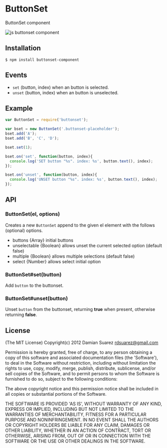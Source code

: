 
# ButtonSet

  ButtonSet component

  ![js buttonset
  component](http://f.cl.ly/items/2a3a0j3H2p3v1Q0Q2w08/Screen%20Shot%202012-09-18%20at%208.52.24%20PM.png)

## Installation

```
$ npm install buttonset-component
```

## Events

  - `set` (button, index) when an button is selected.
  - `unset` (button, index) when an button is unselected.

## Example

```js
var ButtonSet = require('buttonset');

var bset = new ButtonSet('.buttonset-placeholder');
bset.add('A');
bset.add('B', 'C', 'D');

bset.set(1);

bset.on('set', function(button, index){
  console.log('SET button "%s". index: %s', button.text(), index);
});

bset.on('unset', function(button, index){
  console.log('UNSET button "%s". index: %s', button.text(), index);
});
```

## API

### ButtonSet(el, options)

  Creates a new `ButtonSet` append to the given el element with the follows (optional) options.

  - buttons {Array} initial buttons
  - unselectable {Boolean} allows unset the current selected option (default false)
  - multiple {Boolean} allows multiple selections (default false)
  - select {Number} allows select initial option

### ButtonSet#set(button)

  Add `button` to the buttonset.

### ButtonSet#unset(button)

  Unset `button` from the buttonset, returning __true__ when present,
  otherwise returning __false__.

## License

(The MIT License)
Copyright(c) 2012 Damian Suarez <rdsuarez@gmail.com>

Permission is hereby granted, free of charge, to any person obtaining
a copy of this software and associated documentation files (the
'Software'), to deal in the Software without restriction, including
without limitation the rights to use, copy, modify, merge, publish,
distribute, sublicense, and/or sell copies of the Software, and to
permit persons to whom the Software is furnished to do so, subject to
the following conditions:

The above copyright notice and this permission notice shall be
included in all copies or substantial portions of the Software.

THE SOFTWARE IS PROVIDED 'AS IS', WITHOUT WARRANTY OF ANY KIND,
EXPRESS OR IMPLIED, INCLUDING BUT NOT LIMITED TO THE WARRANTIES OF
MERCHANTABILITY, FITNESS FOR A PARTICULAR PURPOSE AND NONINFRINGEMENT.
IN NO EVENT SHALL THE AUTHORS OR COPYRIGHT HOLDERS BE LIABLE FOR ANY
CLAIM, DAMAGES OR OTHER LIABILITY, WHETHER IN AN ACTION OF CONTRACT,
TORT OR OTHERWISE, ARISING FROM, OUT OF OR IN CONNECTION WITH THE
SOFTWARE OR THE USE OR OTHER DEALINGS IN THE SOFTWARE.
